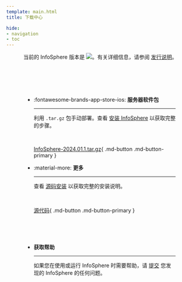 ```yaml
---
template: main.html
title: 下载中心

hide:
- navigation
- toc
---
```


<style>
.md-typeset h1 {
  text-align: center;
  font-weight: 1000;
}
</style>

<div style="text-align: center;">
当前的 InfoSphere 版本是 <img src="https://img.shields.io/github/v/release/devlive-community/incubator-infosphere.svg" />。有关详细信息，请参阅 <a href="/release/latest.html">发行说明</a>。
</div>

<div class="grid cards" markdown style="margin-top: 30px; padding: 50px;">

- :fontawesome-brands-app-store-ios: __服务器软件包__

    ---

    利用 `.tar.gz` 包手动部署。查看 [安装 InfoSphere](reference/getStarted/install.md) 以获取完整的步骤。

    <br />

    [InfoSphere-2024.01.1.tar.gz](xxx){ .md-button .md-button-primary }

- :material-more: __更多__

    ---

    查看 [源码安装](reference/getStarted/install.md#the-source-code-to-install) 以获取完整的安装说明。

    <br />

    [源代码](https://github.com/devlive-community/datacap){ .md-button .md-button-primary }

</div>

<div class="grid cards" markdown style="padding: 0 50px 30px 50px;">

- __获取帮助__

    ---

    如果您在使用或运行 InfoSphere 时需要帮助，请 [提交](https://github.com/devlive-community/incubator-infosphere/issues/new/choose) 您发现的 InfoSphere 的任何问题。

</div>

